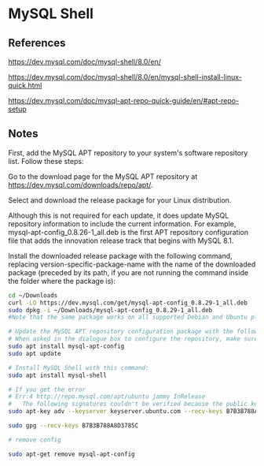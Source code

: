 # MySQL Shell

## References

<https://dev.mysql.com/doc/mysql-shell/8.0/en/>

<https://dev.mysql.com/doc/mysql-shell/8.0/en/mysql-shell-install-linux-quick.html>

<https://dev.mysql.com/doc/mysql-apt-repo-quick-guide/en/#apt-repo-setup>

## Notes

First, add the MySQL APT repository to your system's software repository list. Follow these steps:

Go to the download page for the MySQL APT repository at <https://dev.mysql.com/downloads/repo/apt/>.

Select and download the release package for your Linux distribution.

Although this is not required for each update, it does update MySQL repository information to include the current information. For example, mysql-apt-config_0.8.26-1_all.deb is the first APT repository configuration file that adds the innovation release track that begins with MySQL 8.1.

Install the downloaded release package with the following command, replacing version-specific-package-name with the name of the downloaded package (preceded by its path, if you are not running the command inside the folder where the package is):

```bash
cd ~/Downloads
curl -LO https://dev.mysql.com/get/mysql-apt-config_0.8.29-1_all.deb
sudo dpkg -i ~/Downloads/mysql-apt-config_0.8.29-1_all.deb
#Note that the same package works on all supported Debian and Ubuntu platforms. Only select the tools not the server.

# Update the MySQL APT repository configuration package with the following command:
# When asked in the dialogue box to configure the repository, make sure you choose MySQL 8.0 as the release series you want. This does not install the MySQL 8.0 server but it must me selected.
sudo apt install mysql-apt-config
sudo apt update

# Install MySQL Shell with this command:
sudo apt install mysql-shell

# If you get the error 
# Err:4 http://repo.mysql.com/apt/ubuntu jammy InRelease
#   The following signatures couldn't be verified because the public key is not available: NO_PUBKEY B7B3B788A8D3785C
sudo apt-key adv --keyserver keyserver.ubuntu.com --recv-keys B7B3B788A8D3785C

sudo gpg --recv-keys B7B3B788A8D3785C

# remove config

sudo apt-get remove mysql-apt-config

```
